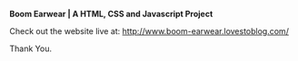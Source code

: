 <b> Boom Earwear | A HTML, CSS and Javascript Project </b>

Check out the website live at:
http://www.boom-earwear.lovestoblog.com/

Thank You.
